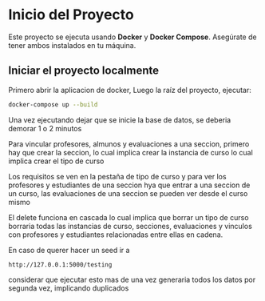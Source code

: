 # Inicio del Proyecto

Este proyecto se ejecuta usando **Docker** y **Docker Compose**. Asegúrate de tener ambos instalados en tu máquina.

## Iniciar el proyecto localmente

Primero abrir la aplicacion de docker,
Luego la raíz del proyecto, ejecutar:

```bash
docker-compose up --build
```
Una vez ejecutando dejar que se inicie la base de datos, se deberia demorar 1 o 2 minutos

Para vincular profesores, almunos y evaluaciones a una seccion, primero hay que crear la seccion, lo cual implica crear la instancia de curso lo cual implica crear el tipo de curso

Los requisitos se ven en la pestaña de tipo de curso y para ver los profesores y estudiantes de una seccion hya que entrar a una seccion de un curso,
las evaluaciones de una seccion se pueden ver desde el curso mismo

El delete funciona en cascada lo cual implica que borrar un tipo de curso borraria todas las instancias de curso, secciones, evaluaciones y vinculos con profesores y estudiantes relacionadas entre ellas en cadena.

En caso de querer hacer un seed ir a 
```
http://127.0.0.1:5000/testing
```
considerar que ejecutar esto mas de una vez generaria todos los datos por segunda vez, implicando duplicados
